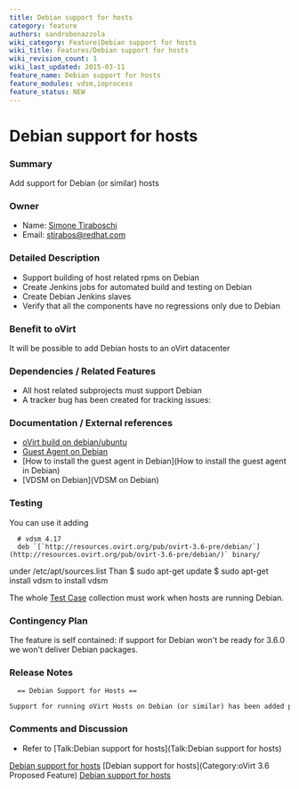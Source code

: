 ```yaml
---
title: Debian support for hosts
category: feature
authors: sandrobonazzola
wiki_category: Feature|Debian support for hosts
wiki_title: Features/Debian support for hosts
wiki_revision_count: 1
wiki_last_updated: 2015-03-11
feature_name: Debian support for hosts
feature_modules: vdsm,ioprocess
feature_status: NEW
---
```


# Debian support for hosts

### Summary

Add support for Debian (or similar) hosts

### Owner

*   Name: [Simone Tiraboschi](User:Stirabos)
*   Email: <stirabos@redhat.com>

### Detailed Description

*   Support building of host related rpms on Debian
*   Create Jenkins jobs for automated build and testing on Debian
*   Create Debian Jenkins slaves
*   Verify that all the components have no regressions only due to Debian

### Benefit to oVirt

It will be possible to add Debian hosts to an oVirt datacenter

### Dependencies / Related Features

*   All host related subprojects must support Debian
*   A tracker bug has been created for tracking issues:

### Documentation / External references

*   [oVirt build on debian/ubuntu](Ovirt_build_on_debian/ubuntu)
*   [Guest Agent on Debian](Debian/GuestAgent)
*   [How to install the guest agent in Debian](How to install the guest agent in Debian)
*   [VDSM on Debian](VDSM on Debian)

### Testing

You can use it adding

      # vdsm 4.17
      deb `[`http://resources.ovirt.org/pub/ovirt-3.6-pre/debian/`](http://resources.ovirt.org/pub/ovirt-3.6-pre/debian/)` binary/

under /etc/apt/sources.list Than $ sudo apt-get update $ sudo apt-get install vdsm to install vdsm

The whole [Test Case](http://www.ovirt.org/Category:TestCase) collection must work when hosts are running Debian.

### Contingency Plan

The feature is self contained: if support for Debian won't be ready for 3.6.0 we won't deliver Debian packages.

### Release Notes

      == Debian Support for Hosts ==
      Support for running oVirt Hosts on Debian (or similar) has been added providing custom packaging of needed dependencies.

### Comments and Discussion

*   Refer to [Talk:Debian support for hosts](Talk:Debian support for hosts)

[Debian support for hosts](Category:Feature) [Debian support for hosts](Category:oVirt 3.6 Proposed Feature) [Debian support for hosts](Category:Integration)
